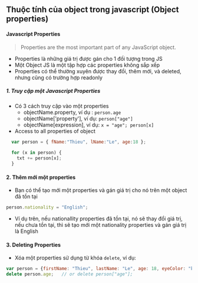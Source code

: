 ## Thuộc tính của object trong javascript (Object properties)
#### Javascript Properties
  > Properties are the most important part of any JavaScript object.
 - Properties là những giá trị được gán cho 1 đối tượng trong JS
 - Một Object JS là một tập hợp các properties không sắp xếp
 - Properties có thể thường xuyên được thay đổi, thêm mới, và deleted, nhưng cũng có trường hợp readonly
 ##### 1. Truy cập một Javascript Properties
   - Có 3 cách truy cập vào một properties
      * objectName.property, ví dụ : ```person.age```
      * objectName['property'], ví dụ: ```person["age"]```
      * objectName[expression], ví dụ: ```x = "age"; person[x]```
   - Access to all properties of object
  ```javascript
    var person = { fName:"Thieu", lName:"Le", age:18 };
    
    for (x in person) {
      txt += person[x];
    }
```
#### 2. Thêm mới một properties
  - Bạn có thể tạo mới một properties và gán giá trị cho nó trên một object đã tồn tại
  ````javascript
person.nationality = "English";
````
  - Ví dụ trên, nếu nationallity properties đã tồn tại, nó sẽ thay đổi giá trị, nếu chưa tồn tại, thì sẽ tạo mới một nationality properties và gán giá trị là English
#### 3.  Deleting Properties
   - Xóa một properties sử dụng từ khóa ```delete```, ví dụ: 
   ```javascript
var person = {firstName: "Thieu", lastName: "Le", age: 18, eyeColor: "blue"};
delete person.age;   // or delete person["age"];
```